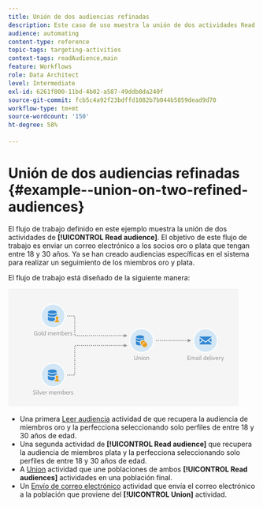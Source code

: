 ```yaml
---
title: Unión de dos audiencias refinadas
description: Este caso de uso muestra la unión de dos actividades Read audience.
audience: automating
content-type: reference
topic-tags: targeting-activities
context-tags: readAudience,main
feature: Workflows
role: Data Architect
level: Intermediate
exl-id: 6261f800-11bd-4b02-a587-49ddb0da240f
source-git-commit: fcb5c4a92f23bdffd1082b7b044b5859dead9d70
workflow-type: tm+mt
source-wordcount: '150'
ht-degree: 58%

---
```


# Unión de dos audiencias refinadas {#example--union-on-two-refined-audiences}

El flujo de trabajo definido en este ejemplo muestra la unión de dos actividades de **[!UICONTROL Read audience]**. El objetivo de este flujo de trabajo es enviar un correo electrónico a los socios oro o plata que tengan entre 18 y 30 años. Ya se han creado audiencias específicas en el sistema para realizar un seguimiento de los miembros oro y plata.

El flujo de trabajo está diseñado de la siguiente manera:

![](assets/readaudience_activity_example1.png)

* Una primera [Leer audiencia](../../automating/using/read-audience.md) actividad de que recupera la audiencia de miembros oro y la perfecciona seleccionando solo perfiles de entre 18 y 30 años de edad.
* Una segunda actividad de **[!UICONTROL Read audience]** que recupera la audiencia de miembros plata y la perfecciona seleccionando solo perfiles de entre 18 y 30 años de edad.
* A [Union](../../automating/using/union.md) actividad que une poblaciones de ambos **[!UICONTROL Read audiences]** actividades en una población final.
* Un [Envío de correo electrónico](../../automating/using/email-delivery.md) actividad que envía el correo electrónico a la población que proviene del **[!UICONTROL Union]** actividad.
